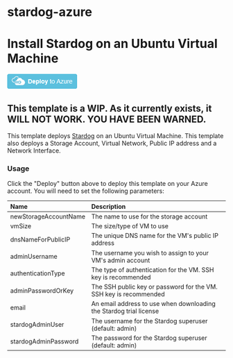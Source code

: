 # stardog-azure

# Install Stardog on an Ubuntu Virtual Machine

<a href="https://portal.azure.com/#create/Microsoft.Template/uri/https%3A%2F%2Fraw.githubusercontent.com%2Fstardog-union%2Fstardog-azure%2Fmaster%2Fazuredeploy.json" target="_blank">
    <img src="https://raw.githubusercontent.com/Azure/azure-quickstart-templates/master/1-CONTRIBUTION-GUIDE/images/deploytoazure.png"/>
</a>

## This template is a WIP. As it currently exists, it WILL NOT WORK. YOU HAVE BEEN WARNED.

This template deploys [Stardog](https://stardog.com) on an Ubuntu Virtual Machine. This template also deploys a Storage Account, Virtual Network, Public IP address and a Network Interface.

### Usage

Click the "Deploy" button above to deploy this template on your Azure account. You will need to set the following parameters:

| Name | Description |
|:--- |:--- |
| newStorageAccountName | The name to use for the storage account |
| vmSize | The size/type of VM to use |
| dnsNameForPublicIP | The unique DNS name for the VM's public IP address |
| adminUsername | The username you wish to assign to your VM's admin account |
| authenticationType | The type of authentication for the VM. SSH key is recommended |
| adminPasswordOrKey | The SSH public key or password for the VM. SSH key is recommended |
| email | An email address to use when downloading the Stardog trial license |
| stardogAdminUser | The username for the Stardog superuser (default: admin) |
| stardogAdminPassword | The password for the Stardog superuser (default: admin) |
